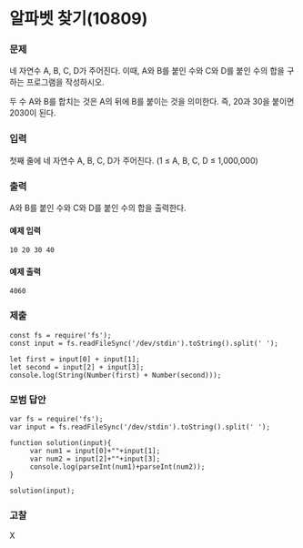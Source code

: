 # 알파벳 찾기(10809)

### 문제

네 자연수 A, B, C, D가 주어진다. 이때, A와 B를 붙인 수와 C와 D를 붙인 수의 합을 구하는 프로그램을 작성하시오.<br>

두 수 A와 B를 합치는 것은 A의 뒤에 B를 붙이는 것을 의미한다. 즉, 20과 30을 붙이면 2030이 된다.<br>

### 입력

첫째 줄에 네 자연수 A, B, C, D가 주어진다. (1 ≤ A, B, C, D ≤ 1,000,000)<br>

### 출력

A와 B를 붙인 수와 C와 D를 붙인 수의 합을 출력한다.<br>

#### 예제 입력

```
10 20 30 40
```

#### 예제 출력

```
4060
```

### 제출

```
const fs = require('fs');
const input = fs.readFileSync('/dev/stdin').toString().split(' ');

let first = input[0] + input[1];
let second = input[2] + input[3];
console.log(String(Number(first) + Number(second)));
```

### 모범 답안

```
var fs = require('fs');
var input = fs.readFileSync('/dev/stdin').toString().split(' ');

function solution(input){
     var num1 = input[0]+""+input[1];
     var num2 = input[2]+""+input[3];
     console.log(parseInt(num1)+parseInt(num2));
}

solution(input);
```

### 고찰

X<br>
